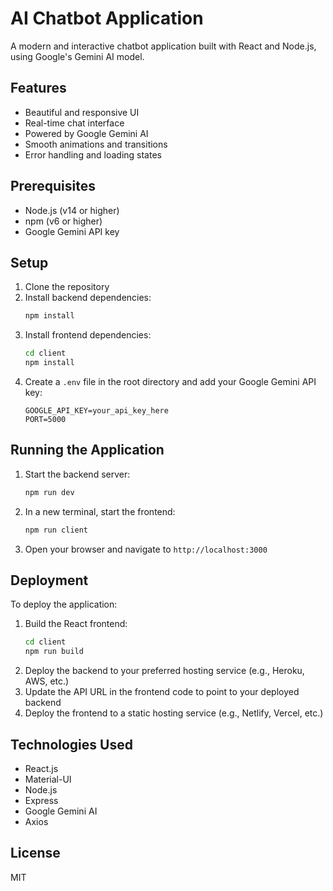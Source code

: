 # AI Chatbot Application

A modern and interactive chatbot application built with React and Node.js, using Google's Gemini AI model.

## Features

- Beautiful and responsive UI
- Real-time chat interface
- Powered by Google Gemini AI
- Smooth animations and transitions
- Error handling and loading states

## Prerequisites

- Node.js (v14 or higher)
- npm (v6 or higher)
- Google Gemini API key

## Setup

1. Clone the repository
2. Install backend dependencies:
   ```bash
   npm install
   ```
3. Install frontend dependencies:
   ```bash
   cd client
   npm install
   ```
4. Create a `.env` file in the root directory and add your Google Gemini API key:
   ```
   GOOGLE_API_KEY=your_api_key_here
   PORT=5000
   ```

## Running the Application

1. Start the backend server:
   ```bash
   npm run dev
   ```
2. In a new terminal, start the frontend:
   ```bash
   npm run client
   ```
3. Open your browser and navigate to `http://localhost:3000`

## Deployment

To deploy the application:

1. Build the React frontend:
   ```bash
   cd client
   npm run build
   ```
2. Deploy the backend to your preferred hosting service (e.g., Heroku, AWS, etc.)
3. Update the API URL in the frontend code to point to your deployed backend
4. Deploy the frontend to a static hosting service (e.g., Netlify, Vercel, etc.)

## Technologies Used

- React.js
- Material-UI
- Node.js
- Express
- Google Gemini AI
- Axios

## License

MIT 